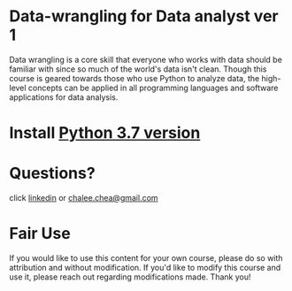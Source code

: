 # Data-wrangling for Data analyst ver 1 
Data wrangling is a core skill that everyone who works with data should be familiar with since so much of the world's data isn't clean. Though this course is geared towards those who use Python to analyze data, the high-level concepts can be applied in all programming languages and software applications for data analysis.

# Install [Python 3.7 version](https://www.anaconda.com/distribution/)

# Questions?
click [linkedin](https://www.linkedin.com/in/chaleechea/) or chalee.chea@gmail.com

# Fair Use
If you would like to use this content for your own course, please do so with attribution and without modification.
If you'd like to modify this course and use it, please reach out regarding modifications made. Thank you!
 
